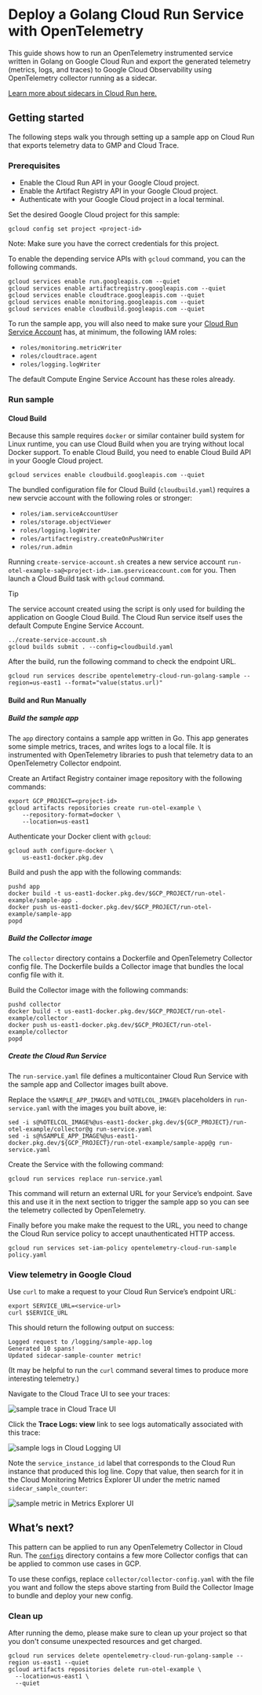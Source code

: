 # Deploy a Golang Cloud Run Service with OpenTelemetry

This guide shows how to run an OpenTelemetry instrumented service written in Golang
on Google Cloud Run and export the generated telemetry (metrics, logs, and traces)
to Google Cloud Observability using OpenTelemetry collector running as a sidecar.

[Learn more about sidecars in Cloud Run here.](https://cloud.google.com/run/docs/deploying#sidecars)

## Getting started

The following steps walk you through setting up a sample app on Cloud Run that
exports telemetry data to GMP and Cloud Trace.

### Prerequisites

* Enable the Cloud Run API in your Google Cloud project.
* Enable the Artifact Registry API in your Google Cloud project.
* Authenticate with your Google Cloud project in a local terminal.

Set the desired Google Cloud project for this sample:

```console
gcloud config set project <project-id>
```
Note: Make sure you have the correct credentials for this project.

To enable the depending service APIs with `gcloud` command, you can the following commands.

```console
gcloud services enable run.googleapis.com --quiet
gcloud services enable artifactregistry.googleapis.com --quiet
gcloud services enable cloudtrace.googleapis.com --quiet
gcloud services enable monitoring.googleapis.com --quiet
gcloud services enable cloudbuild.googleapis.com --quiet
```

To run the sample app, you will also need to make sure your [Cloud Run Service
Account](https://cloud.google.com/run/docs/configuring/service-accounts) has, at
minimum, the following IAM roles:

* `roles/monitoring.metricWriter`
* `roles/cloudtrace.agent`
* `roles/logging.logWriter`

The default Compute Engine Service Account has these roles already.

### Run sample

#### Cloud Build

Because this sample requires `docker` or similar container build system for Linux runtime, you can use Cloud Build when you are trying without local Docker support. To enable Cloud Build, you need to enable Cloud Build API in your Google Cloud project.

```console
gcloud services enable cloudbuild.googleapis.com --quiet
```

The bundled configuration file for Cloud Build (`cloudbuild.yaml`) requires a new servcie account with the following roles or stronger:

* `roles/iam.serviceAccountUser`
* `roles/storage.objectViewer`
* `roles/logging.logWriter`
* `roles/artifactregistry.createOnPushWriter`
* `roles/run.admin`

Running `create-service-account.sh` creates a new service account `run-otel-example-sa@<project-id>.iam.gserviceaccount.com` for you. Then launch a Cloud Build task with `gcloud` command.

> [!TIP]
> The service account created using the script is only used for building the application on Google
> Cloud Build. The Cloud Run service itself uses the default Compute Engine Service Account.

```console
../create-service-account.sh
gcloud builds submit . --config=cloudbuild.yaml
```

After the build, run the following command to check the endpoint URL.

```console
gcloud run services describe opentelemetry-cloud-run-golang-sample --region=us-east1 --format="value(status.url)"
```

#### Build and Run Manually

##### Build the sample app

The `app` directory contains a sample app written in Go. This app generates some
simple metrics, traces, and writes logs to a local file. It is instrumented with
OpenTelemetry libraries to push that telemetry data to an OpenTelemetry
Collector endpoint.

Create an Artifact Registry container image repository with the following
commands:

```
export GCP_PROJECT=<project-id>
gcloud artifacts repositories create run-otel-example \
    --repository-format=docker \
    --location=us-east1
```

Authenticate your Docker client with `gcloud`:

```
gcloud auth configure-docker \
    us-east1-docker.pkg.dev
```

Build and push the app with the following commands:

```
pushd app
docker build -t us-east1-docker.pkg.dev/$GCP_PROJECT/run-otel-example/sample-app .
docker push us-east1-docker.pkg.dev/$GCP_PROJECT/run-otel-example/sample-app
popd
```

##### Build the Collector image

The `collector` directory contains a Dockerfile and OpenTelemetry Collector
config file. The Dockerfile builds a Collector image that bundles the local
config file with it.

Build the Collector image with the following commands:

```
pushd collector
docker build -t us-east1-docker.pkg.dev/$GCP_PROJECT/run-otel-example/collector .
docker push us-east1-docker.pkg.dev/$GCP_PROJECT/run-otel-example/collector
popd
```

##### Create the Cloud Run Service

The `run-service.yaml` file defines a multicontainer Cloud Run Service with the
sample app and Collector images built above.

Replace the `%SAMPLE_APP_IMAGE%` and `%OTELCOL_IMAGE%` placeholders in
`run-service.yaml` with the images you built above, ie:

```
sed -i s@%OTELCOL_IMAGE%@us-east1-docker.pkg.dev/${GCP_PROJECT}/run-otel-example/collector@g run-service.yaml
sed -i s@%SAMPLE_APP_IMAGE%@us-east1-docker.pkg.dev/${GCP_PROJECT}/run-otel-example/sample-app@g run-service.yaml
```

Create the Service with the following command:

```
gcloud run services replace run-service.yaml
```

This command will return an external URL for your Service’s endpoint. Save this
and use it in the next section to trigger the sample app so you can see the
telemetry collected by OpenTelemetry.

Finally before you make make the request to the URL, you need to change
the Cloud Run service policy to accept unauthenticated HTTP access.

```
gcloud run services set-iam-policy opentelemetry-cloud-run-sample policy.yaml
```

### View telemetry in Google Cloud

Use `curl` to make a request to your Cloud Run Service’s endpoint URL:

```
export SERVICE_URL=<service-url>
curl $SERVICE_URL
```

This should return the following output on success:

```
Logged request to /logging/sample-app.log
Generated 10 spans!
Updated sidecar-sample-counter metric!
```

(It may be helpful to run the `curl` command several times to produce
more interesting telemetry.)

Navigate to the Cloud Trace UI to see your traces:

![sample trace in Cloud Trace UI](./docs/cloud-trace.png)

Click the **Trace Logs: view** link to see logs automatically associated with
this trace:

![sample logs in Cloud Logging UI](./docs/cloud-logging.png)

Note the `service_instance_id` label that corresponds to the Cloud Run instance
that produced this log line. Copy that value, then search for it in the Cloud
Monitoring Metrics Explorer UI under the metric named `sidecar_sample_counter`:

![sample metric in Metrics Explorer UI](./docs/cloud-monitoring.png)

## What’s next?

This pattern can be applied to run any OpenTelemetry Collector in Cloud Run. The
[`configs`](configs/) directory contains a few more Collector configs that can
be applied to common use cases in GCP.

To use these configs, replace `collector/collector-config.yaml` with the file
you want and follow the steps above starting from Build the Collector Image to
bundle and deploy your new config.

### Clean up

After running the demo, please make sure to clean up your project so that you don't consume unexpected resources and get charged.

```console
gcloud run services delete opentelemetry-cloud-run-golang-sample --region us-east1 --quiet
gcloud artifacts repositories delete run-otel-example \
  --location=us-east1 \
  --quiet
```
